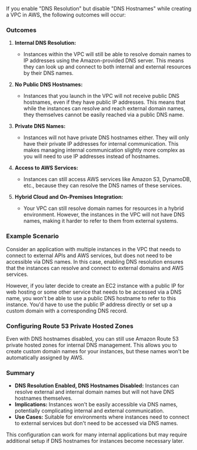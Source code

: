 If you enable "DNS Resolution" but disable "DNS Hostnames" while creating a VPC in AWS, the following outcomes will occur:

### Outcomes

1. **Internal DNS Resolution:**
   - Instances within the VPC will still be able to resolve domain names to IP addresses using the Amazon-provided DNS server. This means they can look up and connect to both internal and external resources by their DNS names.

2. **No Public DNS Hostnames:**
   - Instances that you launch in the VPC will not receive public DNS hostnames, even if they have public IP addresses. This means that while the instances can resolve and reach external domain names, they themselves cannot be easily reached via a public DNS name.

3. **Private DNS Names:**
   - Instances will not have private DNS hostnames either. They will only have their private IP addresses for internal communication. This makes managing internal communication slightly more complex as you will need to use IP addresses instead of hostnames.

4. **Access to AWS Services:**
   - Instances can still access AWS services like Amazon S3, DynamoDB, etc., because they can resolve the DNS names of these services.

5. **Hybrid Cloud and On-Premises Integration:**
   - Your VPC can still resolve domain names for resources in a hybrid environment. However, the instances in the VPC will not have DNS names, making it harder to refer to them from external systems.

### Example Scenario

Consider an application with multiple instances in the VPC that needs to connect to external APIs and AWS services, but does not need to be accessible via DNS names. In this case, enabling DNS resolution ensures that the instances can resolve and connect to external domains and AWS services.

However, if you later decide to create an EC2 instance with a public IP for web hosting or some other service that needs to be accessed via a DNS name, you won't be able to use a public DNS hostname to refer to this instance. You'd have to use the public IP address directly or set up a custom domain with a corresponding DNS record.

### Configuring Route 53 Private Hosted Zones

Even with DNS hostnames disabled, you can still use Amazon Route 53 private hosted zones for internal DNS management. This allows you to create custom domain names for your instances, but these names won't be automatically assigned by AWS.

### Summary

- **DNS Resolution Enabled, DNS Hostnames Disabled:** Instances can resolve external and internal domain names but will not have DNS hostnames themselves.
- **Implications:** Instances won't be easily accessible via DNS names, potentially complicating internal and external communication.
- **Use Cases:** Suitable for environments where instances need to connect to external services but don't need to be accessed via DNS names. 

This configuration can work for many internal applications but may require additional setup if DNS hostnames for instances become necessary later.
